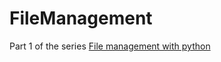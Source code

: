 # FileManagement
Part 1 of the series
[File management with python](https://marvin.hashnode.dev/file-management-with-python-ck02cpxu30010fqs1stv451gx) 
